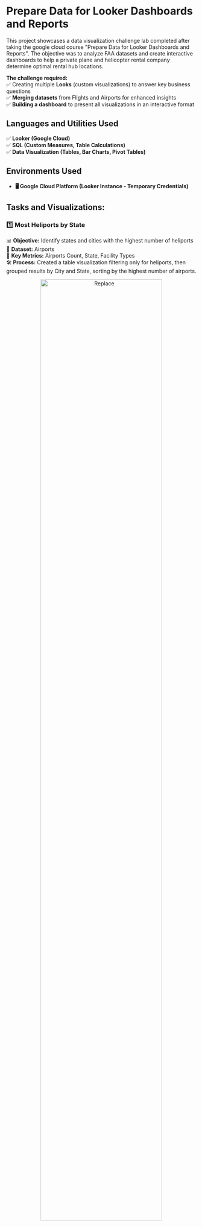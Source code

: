 <h1>Prepare Data for Looker Dashboards and Reports</h1>

This project showcases a data visualization challenge lab completed after taking the google cloud course "Prepare Data for Looker Dashboards and Reports". The objective was to analyze FAA datasets and create interactive dashboards to help a private plane and helicopter rental company determine optimal rental hub locations.  

**The challenge required:**  
✅ Creating multiple **Looks** (custom visualizations) to answer key business questions  
✅ **Merging datasets** from Flights and Airports for enhanced insights  
✅ **Building a dashboard** to present all visualizations in an interactive format  

<h2>Languages and Utilities Used</h2>

✅ **Looker (Google Cloud)**  
✅ **SQL (Custom Measures, Table Calculations)**  
✅ **Data Visualization (Tables, Bar Charts, Pivot Tables)**

<h2>Environments Used </h2>

- <b>🖥 Google Cloud Platform (Looker Instance - Temporary Credentials)

</b> 

<h2>Tasks and Visualizations:</h2>

### **1️⃣ Most Heliports by State**  
📊 **Objective:** Identify states and cities with the highest number of heliports  
📌 **Dataset:** Airports  
🔹 **Key Metrics:** Airports Count, State, Facility Types  
🛠 **Process:** Created a table visualization filtering only for heliports, then grouped results by City and State, sorting by the highest number of airports.  
<p align="center">
  <img src="https://i.imgur.com/62TgaWL.png" height="80%" width="80%" alt="Replace"/>
</p>
<br />
<br />

🔹 **Final output:** Airports Count, State, Facility Types  
<p align="center">
  <img src="https://i.imgur.com/62TgaWL.png" height="80%" width="80%" alt="Replace"/>
</p>
<br />
<br />


### **2️⃣ Facility Type Breakdown for Top States**  
📊 **Objective:** Analyze facility type distribution in states with the most airports  
📌 **Dataset:** Airports  
🔹 **Key Metrics:** Airports Count, State, Facility Types  
🛠 **Process:** Used a table visualization with pivoting to display the facility type distribution, sorting by the highest number of airports in each state.    
<p align="center">
  <img src="https://i.imgur.com/62TgaWL.png" height="80%" width="80%" alt="Replace"/>
</p>
<br />
<br />

🔹 **Final output:** Airports Count, State, Facility Types  
<p align="center">
  <img src="https://i.imgur.com/62TgaWL.png" height="80%" width="80%" alt="Replace"/>
</p>
<br />
<br />


### **3️⃣ Highest Flight Cancellation Rates**  
📊 **Objective:** Identify airports and states with the highest percentage of flight cancellations (with over 10,000 flights)  
📌 **Dataset:** Flights  
🔹 **Key Metrics:** Aircraft Origin City, Aircraft Origin State, Percentage of Flights Cancelled  
🛠 **Process:** Applied a filter for flights exceeding 10,000, then created a table calculation to determine the cancellation percentage and sorted results in descending order.    
<p align="center">
  <img src="https://i.imgur.com/62TgaWL.png" height="80%" width="80%" alt="Replace"/>
</p>
<br />
<br />

🔹 **Final output:** Airports Count, State, Facility Types  
<p align="center">
  <img src="https://i.imgur.com/62TgaWL.png" height="80%" width="80%" alt="Replace"/>
</p>
<br />
<br />


### **4️⃣ Smallest Average Distance Between Airports**  
📊 **Objective:** Determine the origin and destination airports with the smallest average flight distance  
📌 **Dataset:** Flights  
🔹 **Key Metrics:** Origin, Destination, Average Distance (Miles)  
🛠 **Process:** Created a custom measure to calculate the average flight distance, applied a filter to remove zero values, and sorted the results in ascending order.    
<p align="center">
  <img src="https://i.imgur.com/62TgaWL.png" height="80%" width="80%" alt="Replace"/>
</p>
<br />
<br />

🔹 **Final output:** Airports Count, State, Facility Types  
<p align="center">
  <img src="https://i.imgur.com/62TgaWL.png" height="80%" width="80%" alt="Replace"/>
</p>
<br />
<br />

### **5️⃣ Busiest Major Joint-Use Airports with Control Towers**  
📊 **Objective:** Identify the busiest airports that are major, joint-use, and have control towers  
📌 **Dataset:** Flights & Airports (Merged)  
🔹 **Key Metrics:** City, State, Code, Number of Flights  
<img src="IMAGE_LINK_HERE" height="80%" width="80%" alt="Busiest Major Joint-Use Airports with Control Towers"/>
<br />
<br />

### **2️⃣ Facility Type Breakdown for Top States**  
📊 **Objective:** Analyze facility type distribution in states with the most airports  
📌 **Dataset:** Airports  
🔹 **Key Metrics:** Airports Count, State, Facility Types  
<img src="https://i.imgur.com/62TgaWL.png" height="80%" width="80%" alt="Replace"/>
<br />
<br />
🔹 **Final output:** Airports Count, State, Facility Types  
<img src="https://i.imgur.com/62TgaWL.png" height="80%" width="80%" alt="Replace"/>
<br />
<br />


<!--
 ```diff
- text in red
+ text in green
! text in orange
# text in gray
@@ text in purple (and bold)@@
```
--!># Lookerlab
